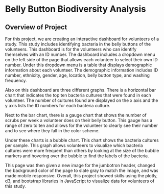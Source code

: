 # Belly Button Biodiversity Analysis

## Overview of Project

For this project, we are creating an interactive dashboard for volunteers of a study. This study includes identifying bacteria in the belly buttons of the volunteers. This dashboard is for the volunteers who can identify themselves with an ID number. The dashboard includes a dropdown menu on the left side of the page that allows each volunteer to select their own ID number. Under this dropdown menu is a table that displays demographic information about each volunteer. The demographic information includes ID number, ethnicity, gender, age, location, belly button type, and washing frequency.

Also on this dashboard are three different graphs. There is a horizontal bar chart that indicates the top ten bacteria cultures that were found in each volunteer. The number of cultures found are displayed on the x axis and the y axis lists the ID numbers for each bacteria culture.

Next to the bar chart, there is a gauge chart that shows the number of scrubs per week a volunteer does on their belly button. This gauge has a range of zero to ten and allows for the volunteer to clearly see their number and to see where they fall in the color scheme. 

Under these charts is a bubble chart. This chart shows the bacteria cultures per sample. This graph allows volunteers to visualize which bacteria cultures were more frequent than others by looking at the size of the bubble markers and hovering over the bubble to find the labels of the bacteria.

This page was then given a new image for the jumbotron header, changed the background color of the page to slate gray to match the image, and was made mobile responsive. Overall, this project showed skills using the plotly, d3, and bootstrap libraries in JavaScript to visualize data for volunteers of this study.
